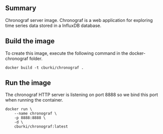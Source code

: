 Summary
-------

Chronograf server image. Chronograf is a web application for exploring time series
data stored in a InfluxDB database.


Build the image
---------------

To create this image, execute the following command in the docker-chronograf folder.

    docker build -t cburki/chronograf .


Run the image
-------------

The chronograf HTTP server is listening on port 8888 so we bind this port when
running the container.

    docker run \
        --name chronograf \
        -p 8888:8888 \
        -d \
        cburki/chronograf:latest
